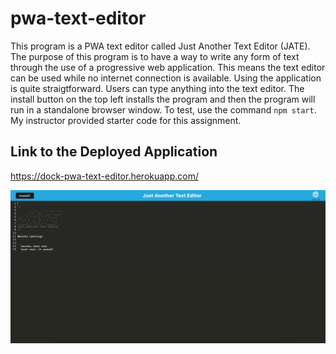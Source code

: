 # pwa-text-editor

This program is a PWA text editor called Just Another Text Editor (JATE). The purpose of this program is to have a way to write any form of text through the use of a progressive web application. This means the text editor can be used while no internet connection is available. Using the application is quite straigtforward. Users can type anything into the text editor. The install button on the top left installs the program and then the program will run in a standalone browser window. To test, use the command `npm start`. My instructor provided starter code for this assignment.

## Link to the Deployed Application

https://dock-pwa-text-editor.herokuapp.com/

![Screenshot of part of the webpage](./images/pwa-text-editor-screenshot2023-06-02.png)